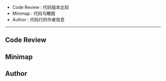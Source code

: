 * Code Review : 代码版本比较
* Minimap  : 代码鸟瞰图
* Author   : 代码行的作者信息

---

## Code Review

## Minimap

## Author

## 

